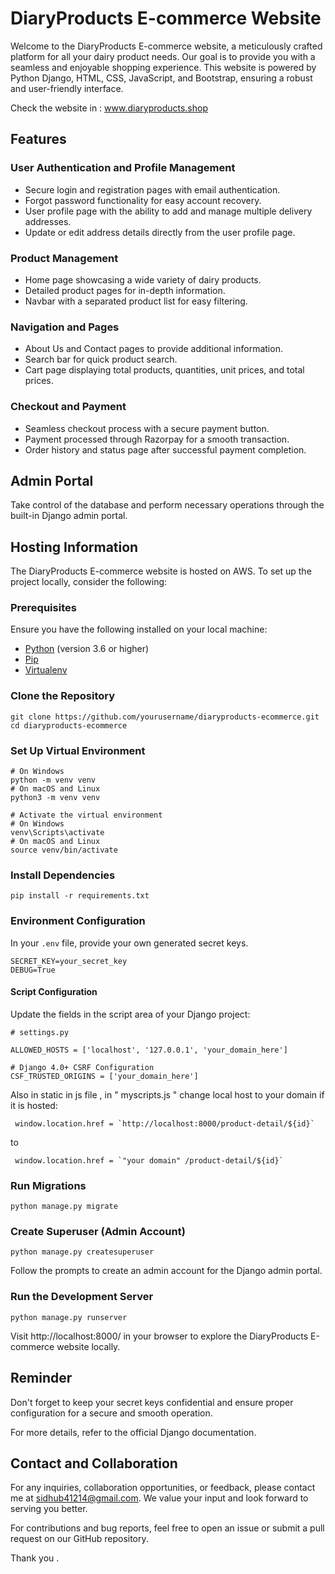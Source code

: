 # DiaryProducts E-commerce Website

Welcome to the DiaryProducts E-commerce website, a meticulously crafted platform for all your dairy product needs. Our goal is to provide you with a seamless and enjoyable shopping experience. This website is powered by Python Django, HTML, CSS, JavaScript, and Bootstrap, ensuring a robust and user-friendly interface.

Check the website in :  www.diaryproducts.shop 

## Features

### User Authentication and Profile Management

- Secure login and registration pages with email authentication.
- Forgot password functionality for easy account recovery.
- User profile page with the ability to add and manage multiple delivery addresses.
- Update or edit address details directly from the user profile page.

### Product Management

- Home page showcasing a wide variety of dairy products.
- Detailed product pages for in-depth information.
- Navbar with a separated product list for easy filtering.

### Navigation and Pages

- About Us and Contact pages to provide additional information.
- Search bar for quick product search.
- Cart page displaying total products, quantities, unit prices, and total prices.

### Checkout and Payment

- Seamless checkout process with a secure payment button.
- Payment processed through Razorpay for a smooth transaction.
- Order history and status page after successful payment completion.

## Admin Portal

Take control of the database and perform necessary operations through the built-in Django admin portal.

## Hosting Information

The DiaryProducts E-commerce website is hosted on AWS. To set up the project locally, consider the following:


### Prerequisites

Ensure you have the following installed on your local machine:

- [Python](https://www.python.org/downloads/) (version 3.6 or higher)
- [Pip](https://pip.pypa.io/en/stable/installation/)
- [Virtualenv](https://pypi.org/project/virtualenv/)

### Clone the Repository

```
git clone https://github.com/yourusername/diaryproducts-ecommerce.git
cd diaryproducts-ecommerce

```
### Set Up Virtual Environment

```
# On Windows
python -m venv venv
# On macOS and Linux
python3 -m venv venv

# Activate the virtual environment
# On Windows
venv\Scripts\activate
# On macOS and Linux
source venv/bin/activate
```

### Install Dependencies

```
pip install -r requirements.txt

```




### Environment Configuration

In your `.env` file, provide your own generated secret keys.

```env
SECRET_KEY=your_secret_key
DEBUG=True
```
#### Script Configuration

Update the fields in the script area of your Django project:
```
# settings.py

ALLOWED_HOSTS = ['localhost', '127.0.0.1', 'your_domain_here']

# Django 4.0+ CSRF Configuration
CSF_TRUSTED_ORIGINS = ['your_domain_here']
```
Also in static in js file , in  " myscripts.js " change  local host to your domain if it is hosted:
```
 window.location.href = `http://localhost:8000/product-detail/${id}`
```
to 
```
 window.location.href = `"your domain" /product-detail/${id}`
```


### Run Migrations
```
python manage.py migrate
```
### Create Superuser (Admin Account)

```
python manage.py createsuperuser
```
Follow the prompts to create an admin account for the Django admin portal.

### Run the Development Server
```
python manage.py runserver
```
Visit http://localhost:8000/ in your browser to explore the DiaryProducts E-commerce website locally.

## Reminder
Don't forget to keep your secret keys confidential and ensure proper configuration for a secure and smooth operation. 

For more details, refer to the official Django documentation.

## Contact and Collaboration
For any inquiries, collaboration opportunities, or feedback, please contact me at sidhub41214@gmail.com. We value your input and look forward to serving you better.

For contributions and bug reports, feel free to open an issue or submit a pull request on our GitHub repository.

Thank you .



